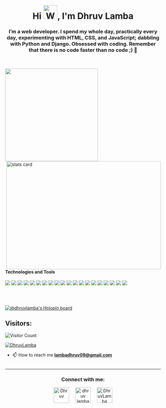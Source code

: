 <h1 align="center">Hi <img src="https://raw.githubusercontent.com/nixin72/nixin72/master/wave.gif"
         alt="Waving hand animated gif"
         height="45"
         width="45" />, I'm Dhruv Lamba</h1>
<h3 align="center"> I’m a web developer. I spend my whole day, practically every day, experimenting with HTML, CSS, and JavaScript; dabbling with Python and Django. Obsessed with coding. Remember that there is no code faster than no code ;)  💚</h3>


<p>
  <a align= "center" href="https://github.com/DhruvLamba"></a>
  <br></br>
 <img align="right " height="300px" width="300px" src="https://media.giphy.com/media/jTNG3RF6EwbkpD4LZx/giphy.gif" />
 <img align="right" alt= "stats card" height="350px" width="500" src="https://github-readme-stats.vercel.app/api?username=DhruvLamba&theme=cobalt&show_icons=true&count_private=true" />
</p>

#### Technologies and Tools
<p>
<img src="https://img.shields.io/badge/java-%23ED8B00.svg?&style=for-the-badge&logo=java&logoColor=white"/>
<img src="https://img.shields.io/badge/html5%20-%23E34F26.svg?&style=for-the-badge&logo=html5&logoColor=white"/>
<img src="https://img.shields.io/badge/git%20-%23F05033.svg?&style=for-the-badge&logo=git&logoColor=white"/>
<img src="https://img.shields.io/badge/github%20-%23121011.svg?&style=for-the-badge&logo=github&logoColor=white"/>
<img src="https://img.shields.io/badge/bitbucket%20-%230047B3.svg?&style=for-the-badge&logo=bitbucket&logoColor=white"/>
<img src="https://img.shields.io/badge/firebase%20-%23039BE5.svg?&style=for-the-badge&logo=firebase"/>
<img src="https://img.shields.io/badge/mysql-%2300f.svg?&style=for-the-badge&logo=mysql&logoColor=white"/>
<img src ="https://img.shields.io/badge/MongoDB-%234ea94b.svg?&style=for-the-badge&logo=mongodb&logoColor=white"/>
<img src ="https://img.shields.io/badge/sqlite-%2307405e.svg?&style=for-the-badge&logo=sqlite&logoColor=white"/>
<img src ="https://img.shields.io/badge/android-%2307405e.svg?&style=for-the-badge&logo=android&logoColor=white"/>
<img src="https://img.shields.io/badge/kotlin-%230095D5.svg?&style=for-the-badge&logo=kotlin&logoColor=white"/>
<img src="https://img.shields.io/badge/github%20actions%20-%232671E5.svg?&style=for-the-badge&logo=github%20actions&logoColor=white"/>
<img src="https://img.shields.io/badge/figma%20-%23F24E1E.svg?&style=for-the-badge&logo=figma&logoColor=white"/>
<img src="https://img.shields.io/badge/markdown-%23000000.svg?&style=for-the-badge&logo=markdown&logoColor=white"/>
<img src="https://img.shields.io/badge/java-%23ED8B00.svg?&style=for-the-badge&logo=java&logoColor=white"/>
<img src ="https://img.shields.io/badge/tech community builder-%2307405e.svg?&style=for-the-badge&logo=community&logoColor=white"/>
<img src ="https://img.shields.io/badge/Django-092E20?style=for-the-badge&logo=django&logoColor=white"/>
<img src ="https://img.shields.io/badge/tech community builder-%2307405e.svg?&style=for-the-badge&logo=community&logoColor=white"/>
<img src ="https://img.shields.io/badge/Python-3776AB?style=for-the-badge&logo=python&logoColor=white"/>
<img src ="https://img.shields.io/badge/C-00599C?style=for-the-badge&logo=c&logoColor=white"/>

</p><br></br>

[![@dhruvlamba's Holopin board](https://holopin.me/dhruvlamba)](https://holopin.io/@dhruvlamba)

## Visitors: 
![Visitor Count](https://profile-counter.glitch.me/{wise4rmgod}/count.svg)

<p align="left"> <a href="https://twitter.com/DhruvLamba12" target="blank"><img src="https://img.shields.io/twitter/follow/DhruvLamba?logo=twitter&style=for-the-badge" alt="DhruvLamba" /></a> </p>

- 📫 How to reach me **lambadhruv09@gmail.com**
 <br><br>
<hr>

<h3 align="center">Connect with me:</h3>
<p align="center">
<a href="https://twitter.com/DhruvLamba12" target="blank"><img align="center" src="https://img.icons8.com/cute-clipart/64/000000/twitter.png" alt="Dhruv" height="50" width="50" /></a> &nbsp;&nbsp;&nbsp;
<a href="https://www.linkedin.com/in/dhruv-lamba-21b3a8221/" target="blank"><img align="center" src="https://img.icons8.com/cute-clipart/64/000000/linkedin.png" alt="dhruv lamba" height="50" width="50" /></a>&nbsp;&nbsp;&nbsp;&nbsp;
<a href="https://www.instagram.com/dhruvlamba202/" target="blank"><img align="center" src="https://img.icons8.com/cute-clipart/64/000000/instagram-new.png" alt="DhruvLamba" height="50" width="50" /></a>
</p>




